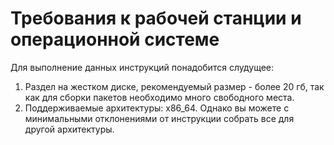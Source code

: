 # Требования к рабочей станции и операционной системе

Для выполнение данных инструкций понадобится слудущее:
1. Раздел на жестком диске, рекомендуемый размер - более 20 гб, так как для сборки пакетов необходимо много свободного места.
2. Поддерживаемые архитектуры: x86_64. Однако вы можете с минимальными отклонениями от инструкции собрать все для другой архитектуры.
